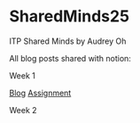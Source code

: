 # SharedMinds25
ITP Shared Minds by Audrey Oh

All blog posts shared with notion:

Week 1

[Blog](https://skitter-brownie-1c8.notion.site/Week-1-Blog-26a50145f384808ab860f8402ea1e6cf?source=copy_link)
[Assignment](https://audreydoh.github.io/SharedMinds25/week1/consciousness.html)

Week 2

